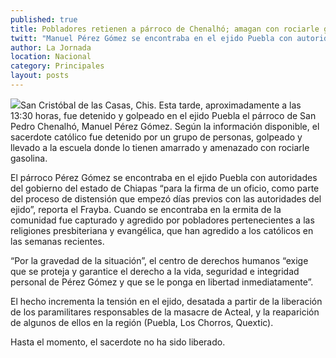 ```yaml
---
published: true
title: Pobladores retienen a párroco de Chenalhó; amagan con rociarle gasolina
twitt: "Manuel Pérez Gómez se encontraba en el ejido Puebla con autoridades del gobierno de Chiapas “para la firma de un oficio, como parte del proceso de distensión que empezó días previos con las autoridades del ejido”, reportó el Frayba."
author: La Jornada
location: Nacional
category: Principales
layout: posts
---
```


![](http://i.imgur.com/c0vlhAKm.jpg)San Cristóbal de las Casas, Chis. Esta tarde, aproximadamente a las 13:30 horas, fue detenido y golpeado en el ejido Puebla el párroco de San Pedro Chenalhó, Manuel Pérez Gómez. Según la información disponible, el sacerdote católico fue detenido por un grupo de personas, golpeado y llevado a la escuela donde lo tienen amarrado y amenazado con rociarle gasolina.

El párroco Pérez Gómez se encontraba en el ejido Puebla con autoridades del gobierno del estado de Chiapas “para la firma de un oficio, como parte del proceso de distensión que empezó días previos con las autoridades del ejido”, reporta el Frayba. Cuando se encontraba en la ermita de la comunidad fue capturado y agredido por pobladores pertenecientes a las religiones presbiteriana y evangélica, que han agredido a los católicos en las semanas recientes.

“Por la gravedad de la situación”, el centro de derechos humanos “exige que se proteja y garantice el derecho a la vida, seguridad e integridad personal de Pérez Gómez y que se le ponga en libertad inmediatamente”.

El hecho incrementa la tensión en el ejido, desatada a partir de la liberación de los paramilitares responsables de la masacre de Acteal, y la reaparición de algunos de ellos en la región (Puebla, Los Chorros, Quextic).

Hasta el momento, el sacerdote no ha sido liberado.
